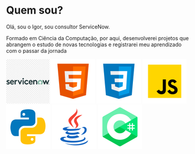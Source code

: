 # Quem sou?
Olá, sou o Igor, sou consultor ServiceNow.

Formado em Ciência da Computação, por aqui, desenvolverei projetos que abrangem
o estudo de novas tecnologias e registrarei meu aprendizado com o passar da jornada

<div>
 <img src="sn.png" height="120">
<img src="html.png" height="120">
<img src="css.png" height="120">
<img src="js.png" height="120">
 <img src="python.png" height="120">
  <img src="java.png" height="120">
  <img src="csharp.png" height="120">
 </div
